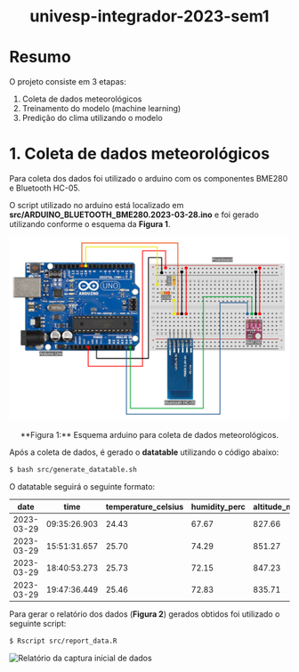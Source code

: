 <h1><center>univesp-integrador-2023-sem1</center></h1>

# Resumo

O projeto consiste em 3 etapas:

 1. Coleta de dados meteorológicos
 2. Treinamento do modelo (machine learning)
 3. Predição do clima utilizando o modelo

# 1. Coleta de dados meteorológicos

Para coleta dos dados foi utilizado o arduino com os componentes BME280 e Bluetooth HC-05.

O script utilizado no arduino está localizado em **src/ARDUINO_BLUETOOTH_BME280.2023-03-28.ino** e foi gerado utilizando conforme o esquema da **Figura 1**.

![Esquema arduino](image/scheme_bme280_bluetooth-hc-05.png)
<center>**Figura 1:** Esquema arduino para coleta de dados meteorológicos.</center>

Após a coleta de dados, é gerado o **datatable** utilizando o código abaixo:


```sh
$ bash src/generate_datatable.sh
```

O datatable seguirá o seguinte formato:

|date      |time|temperature_celsius|humidity_perc|altitude_m|pressure_hPa|weather|
|----------|----|-------------------|-------------|----------|------------|-------|
|2023-03-29|09:35:26.903|24.43|67.67|827.66|917.71|sunny|
|2023-03-29|15:51:31.657|25.70|74.29|851.27|915.10|cloudy|
|2023-03-29|18:40:53.273|25.73|72.15|847.23|915.54|night|
|2023-03-29|19:47:36.449|25.46|72.83|835.71|916.82|rainy|

Para gerar o relatório dos dados (**Figura 2**) gerados obtidos foi utilizado o seguinte script:

```sh
$ Rscript src/report_data.R
```

![Relatório da captura inicial de dados]()


